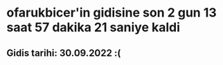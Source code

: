 # ofarukbicer'in gidisine son 2 gun 13 saat 57 dakika 21 saniye kaldi

## Gidis tarihi: 30.09.2022 :(
